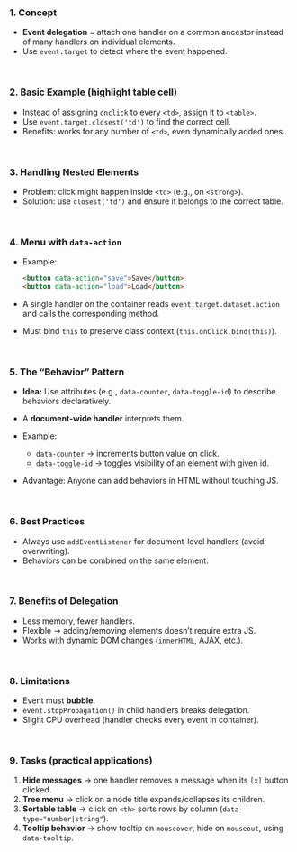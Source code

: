 

### 1. Concept

* **Event delegation** = attach one handler on a common ancestor instead of many handlers on individual elements.
* Use `event.target` to detect where the event happened.

<br>

### 2. Basic Example (highlight table cell)

* Instead of assigning `onclick` to every `<td>`, assign it to `<table>`.
* Use `event.target.closest('td')` to find the correct cell.
* Benefits: works for any number of `<td>`, even dynamically added ones.

<br>

### 3. Handling Nested Elements

* Problem: click might happen inside `<td>` (e.g., on `<strong>`).
* Solution: use `closest('td')` and ensure it belongs to the correct table.

<br>

### 4. Menu with `data-action`

* Example:

  ```html
  <button data-action="save">Save</button>
  <button data-action="load">Load</button>
  ```
* A single handler on the container reads `event.target.dataset.action` and calls the corresponding method.
* Must bind `this` to preserve class context (`this.onClick.bind(this)`).

<br>

### 5. The “Behavior” Pattern

* **Idea:** Use attributes (e.g., `data-counter`, `data-toggle-id`) to describe behaviors declaratively.
* A **document-wide handler** interprets them.
* Example:

  * `data-counter` → increments button value on click.
  * `data-toggle-id` → toggles visibility of an element with given id.
* Advantage: Anyone can add behaviors in HTML without touching JS.

<br>

### 6. Best Practices

* Always use `addEventListener` for document-level handlers (avoid overwriting).
* Behaviors can be combined on the same element.

<br>

### 7. Benefits of Delegation

* Less memory, fewer handlers.
* Flexible → adding/removing elements doesn’t require extra JS.
* Works with dynamic DOM changes (`innerHTML`, AJAX, etc.).

<br>

### 8. Limitations

* Event must **bubble**.
* `event.stopPropagation()` in child handlers breaks delegation.
* Slight CPU overhead (handler checks every event in container).

<br>

### 9. Tasks (practical applications)

1. **Hide messages** → one handler removes a message when its `[x]` button clicked.
2. **Tree menu** → click on a node title expands/collapses its children.
3. **Sortable table** → click on `<th>` sorts rows by column (`data-type="number|string"`).
4. **Tooltip behavior** → show tooltip on `mouseover`, hide on `mouseout`, using `data-tooltip`.
